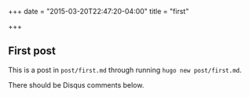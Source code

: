 +++
date = "2015-03-20T22:47:20-04:00"
title = "first"

+++
## First post

This is a post in `post/first.md` through running `hugo new post/first.md`.

There should be Disqus comments below.
